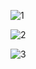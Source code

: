 ![1](https://github.com/arifnrrmdn/PMW-Pertemuan4/assets/91766087/25aa7d0c-c87c-41a8-957a-89fd370402d4)

![2](https://github.com/arifnrrmdn/PMW-Pertemuan4/assets/91766087/e8300cb5-53af-4bb8-a06a-be7b75753cde)

![3](https://github.com/arifnrrmdn/PMW-Pertemuan4/assets/91766087/566569a3-4b06-423e-b57d-1f536885d4f6)
